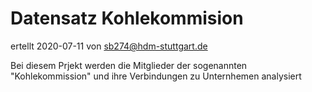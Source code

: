 # Datensatz Kohlekommision # 

ertellt 2020-07-11 von sb274@hdm-stuttgart.de

Bei diesem Prjekt werden die Mitglieder der sogenannten "Kohlekommission" und ihre Verbindungen zu Unternhemen analysiert 

